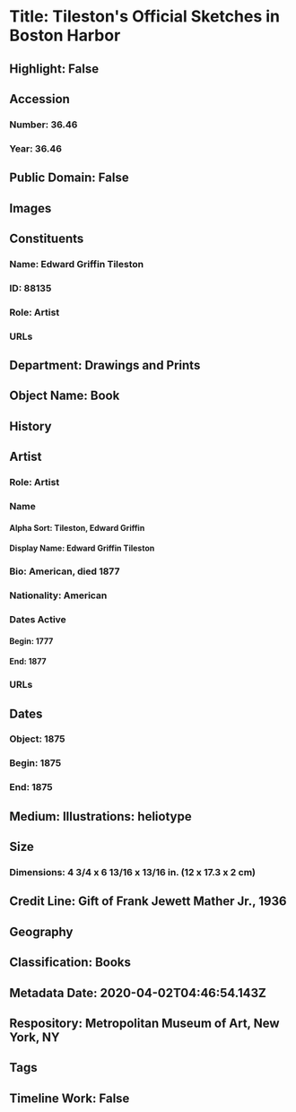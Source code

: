 # Title: Tileston's Official Sketches in Boston Harbor
## Highlight: False
## Accession
### Number: 36.46
### Year: 36.46
## Public Domain: False
## Images
## Constituents
### Name: Edward Griffin Tileston
### ID: 88135
### Role: Artist
### URLs
## Department: Drawings and Prints
## Object Name: Book
## History
## Artist
### Role: Artist
### Name
#### Alpha Sort: Tileston, Edward Griffin
#### Display Name: Edward Griffin Tileston
### Bio: American, died 1877
### Nationality: American
### Dates Active
#### Begin: 1777
#### End: 1877
### URLs
## Dates
### Object: 1875
### Begin: 1875
### End: 1875
## Medium: Illustrations: heliotype
## Size
### Dimensions: 4 3/4 x 6 13/16 x 13/16 in. (12 x 17.3 x 2 cm)
## Credit Line: Gift of Frank Jewett Mather Jr., 1936
## Geography
## Classification: Books
## Metadata Date: 2020-04-02T04:46:54.143Z
## Respository: Metropolitan Museum of Art, New York, NY
## Tags
## Timeline Work: False